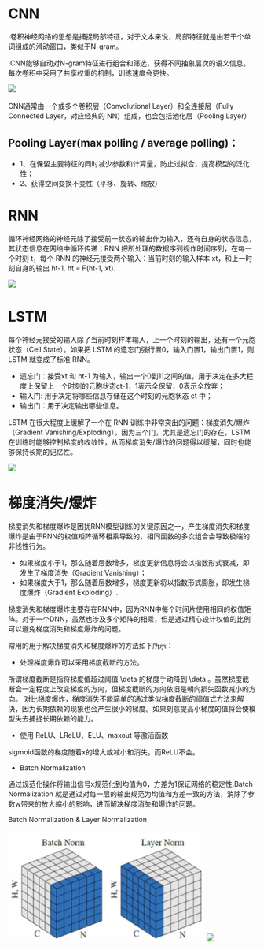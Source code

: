 # CNN
·卷积神经网络的思想是捕捉局部特征，对于文本来说，局部特征就是由若干个单词组成的滑动窗口，类似于N-gram。

·CNN能够自动对N-gram特征进行组合和筛选，获得不同抽象层次的语义信息。每次卷积中采用了共享权重的机制，训练速度会更快。

<img src="https://user-images.githubusercontent.com/30019518/113801798-8529df80-9794-11eb-825f-ccb75b9eb335.png" width="400"/>

CNN通常由一个或多个卷积层（Convolutional Layer）和全连接层（Fully Connected Layer，对应经典的 NN）组成，也会包括池化层（Pooling Layer）
## Pooling Layer(max polling / average polling)：
- 1、在保留主要特征的同时减少参数和计算量，防止过拟合，提高模型的泛化性；
- 2、获得空间变换不变性（平移、旋转、缩放）

# RNN
循环神经网络的神经元除了接受前一状态的输出作为输入，还有自身的状态信息，其状态信息在网络中循环传递；RNN 把所处理的数据序列视作时间序列，在每一个时刻 t，每个 RNN 的神经元接受两个输入：当前时刻的输入样本 xt，和上一时刻自身的输出 ht-1. ht = F(ht-1, xt).

<img src="https://user-images.githubusercontent.com/RNN.jpeg" width="400"/>

# LSTM
每个神经元接受的输入除了当前时刻样本输入，上一个时刻的输出，还有一个元胞状态（Cell State）。如果把 LSTM 的遗忘门强行置0，输入门置1，输出门置1，则 LSTM 就变成了标准 RNN。

- 遗忘门：接受xt 和 ht-1 为输入，输出一个0到11之间的值，用于决定在多大程度上保留上一个时刻的元胞状态ct-1，1表示全保留，0表示全放弃；
- 输入门: 用于决定将哪些信息存储在这个时刻的元胞状态 ct 中；
- 输出门：用于决定输出哪些信息。

LSTM 在很大程度上缓解了一个在 RNN 训练中非常突出的问题：梯度消失/爆炸（Gradient Vanishing/Exploding）。因为三个门，尤其是遗忘门的存在，LSTM 在训练时能够控制梯度的收敛性，从而梯度消失/爆炸的问题得以缓解，同时也能够保持长期的记忆性。

<img src="https://user-images.githubusercontent.com/LSTM.png" width="400"/>

# 梯度消失/爆炸

梯度消失和梯度爆炸是困扰RNN模型训练的关键原因之一，产生梯度消失和梯度爆炸是由于RNN的权值矩阵循环相乘导致的，相同函数的多次组合会导致极端的非线性行为。

- 如果梯度小于1，那么随着层数增多，梯度更新信息将会以指数形式衰减，即发生了梯度消失（Gradient Vanishing）；
- 如果梯度大于1，那么随着层数增多，梯度更新将以指数形式膨胀，即发生梯度爆炸（Gradient Exploding）.

梯度消失和梯度爆炸主要存在RNN中，因为RNN中每个时间片使用相同的权值矩阵。对于一个DNN，虽然也涉及多个矩阵的相乘，但是通过精心设计权值的比例可以避免梯度消失和梯度爆炸的问题。


常用的用于解决梯度消失和梯度爆炸的方法如下所示：

- 处理梯度爆炸可以采用梯度截断的方法。

所谓梯度截断是指将梯度值超过阈值 \deta 的梯度手动降到 \deta 。虽然梯度截断会一定程度上改变梯度的方向，但梯度截断的方向依旧是朝向损失函数减小的方向。
对比梯度爆炸，梯度消失不能简单的通过类似梯度截断的阈值式方法来解决，因为长期依赖的现象也会产生很小的梯度。如果刻意提高小梯度的值将会使模型失去捕捉长期依赖的能力。

- 使用 ReLU、LReLU、ELU、maxout 等激活函数

sigmoid函数的梯度随着x的增大或减小和消失，而ReLU不会。

- Batch Normalization

通过规范化操作将输出信号x规范化到均值为0，方差为1保证网络的稳定性.Batch Normalization 就是通过对每一层的输出规范为均值和方差一致的方法，消除了参数w带来的放大缩小的影响，进而解决梯度消失和爆炸的问题。

Batch Normalization & Layer Normalization

<img src="https://github.com/ZhiweiZhang97/NLP/blob/main/image/Norm.png" width="400"/>

<img src="https://user-images.githubusercontent.com/Norm2.png" width="400"/>
